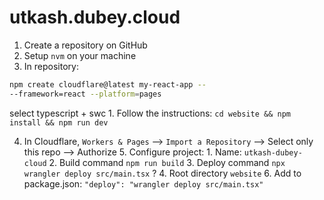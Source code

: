 # utkash.dubey.cloud

1. Create a repository on GitHub
2. Setup `nvm` on your machine
3. In repository:

```zsh
npm create cloudflare@latest my-react-app --
--framework=react --platform=pages
```

select typescript + swc 1. Follow the instructions: `cd website && npm install && npm run dev`

4. In Cloudflare, `Workers & Pages` --> `Import a Repository` --> Select only
   this repo --> Authorize 5. Configure project: 1. Name: `utkash-dubey-cloud` 2. Build command `npm run build` 3. Deploy command `npx wrangler deploy src/main.tsx` ? 4. Root directory `website` 6. Add to package.json: `"deploy": "wrangler deploy src/main.tsx"`
